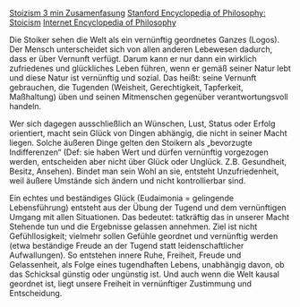 [Stoizism 3 min Zusamenfasung](https://www.youtube.com/watch?v=Rxzx5x7TY5M&t=1s)
[Stanford Encyclopedia of Philosophy: Stoicism](https://plato.stanford.edu/archIves/spr2016/entries/stoicism/)
[Internet Encyclopedia of Philosophy](https://iep.utm.edu/stoiceth/)

Die Stoiker sehen die Welt als ein vernünftig geordnetes Ganzes (Logos). Der Mensch unterscheidet sich von allen anderen Lebewesen dadurch, dass er über Vernunft verfügt. Darum kann er nur dann ein wirklich zufriedenes und glückliches Leben führen, wenn er gemäß seiner Natur lebt und diese Natur ist vernünftig und sozial. Das heißt: seine Vernunft gebrauchen, die Tugenden (Weisheit, Gerechtigkeit, Tapferkeit, Maßhaltung) üben und seinen Mitmenschen gegenüber verantwortungsvoll handeln.

Wer sich dagegen ausschließlich an Wünschen, Lust, Status oder Erfolg orientiert, macht sein Glück von Dingen abhängig, die nicht in seiner Macht liegen. Solche äußeren Dinge gelten den Stoikern als „bevorzugte Indifferenzen“ (Def: sie haben Wert und dürfen vernünftig vorgezogen werden, entscheiden aber nicht über Glück oder Unglück. Z.B. Gesundheit, Besitz, Ansehen). Bindet man sein Wohl an sie, entsteht Unzufriedenheit, weil äußere Umstände sich ändern und nicht kontrollierbar sind.

Ein echtes und beständiges Glück (Eudaimonia = gelingende Lebensführung) entsteht aus der Übung der Tugend und dem vernünftigen Umgang mit allen Situationen. Das bedeutet: tatkräftig das in unserer Macht Stehende tun und die Ergebnisse gelassen annehmen. Ziel ist nicht Gefühllosigkeit; vielmehr sollen Gefühle geordnet und vernünftig werden (etwa beständige Freude an der Tugend statt leidenschaftlicher Aufwallungen). So entstehen innere Ruhe, Freiheit, Freude und Gelassenheit, als Folge eines tugendhaften Lebens, unabhängig davon, ob das Schicksal günstig oder ungünstig ist. Und auch wenn die Welt kausal geordnet ist, liegt unsere Freiheit in vernünftiger Zustimmung und Entscheidung.
